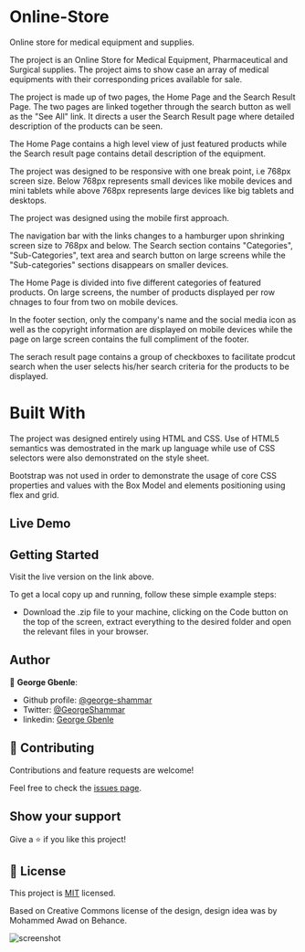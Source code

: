 # Online-Store
Online store for medical equipment and supplies.

The project is an Online Store for Medical Equipment, Pharmaceutical and Surgical supplies. The project aims to show case an array of medical equipments with their corresponding prices available for sale.

The project is made up of two pages, the Home Page and the Search Result Page. The two pages are linked together through the search button as well as the "See All" link. It directs a user the Search Result page where detailed description of the products can be seen.

The Home Page contains a high level view of just featured products while the Search result page contains detail description of the equipment.

The project was designed to be responsive with one break point, i.e 768px screen size. Below 768px represents small devices like mobile devices and mini tablets while above 768px represents large devices like big tablets and desktops.

The project was designed using the mobile first approach.

The navigation bar with the links changes to a hamburger upon shrinking screen size to 768px and below. 
The Search section contains "Categories", "Sub-Categories", text area and search button on large screens while the "Sub-categories" sections disappears on smaller devices.

The Home Page is divided into five different categories of featured products. On large screens, the number of products displayed per row chnages to four from two on mobile devices.

In the footer section, only the company's name and the social media icon as well as the copyright information are displayed on mobile devices while the page on large screen contains the full compliment of the footer.

The serach result page contains a group of checkboxes to facilitate prodcut search when the user selects his/her search criteria for the products to be displayed.

 

# Built With

 The project was designed entirely using HTML and CSS.
 Use of HTML5 semantics was demostrated in the mark up language while use of CSS selectors were also demonstrated on the style sheet.

 Bootstrap was not used in order to demonstrate the usage of core CSS properties and values with the Box Model and elements positioning using flex and grid.


## Live Demo




## Getting Started

Visit the live version on the link above.

To get a local copy up and running, follow these simple example steps:

- Download the .zip file to your machine, clicking on the Code button on the top of the screen, extract everything to the desired folder and open the relevant files in your browser.

## Author

👤 **George Gbenle**:
- Github profile: [@george-shammar](https://github.com/george-shammar)
- Twitter: [@GeorgeShammar](https://twitter.com/GeorgeShammar)
- linkedin: [George Gbenle](https://www.linkedin.com/in/george-g-5414091b7/)
    
## 🤝 Contributing

Contributions and feature requests are welcome!  

Feel free to check the [issues page](https://github.com/george-shammar/Online-Store/issues).

## Show your support

Give a ⭐️ if you like this project!

## 📝 License

This project is [MIT](https://opensource.org/licenses/mit-license.php) licensed.

Based on  Creative Commons license of the design, design idea was by Mohammed Awad on Behance.

![screenshot](../assets/image/image-eleven.PNG)